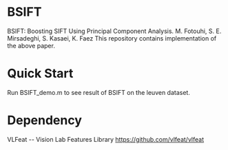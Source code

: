 # BSIFT
BSIFT: Boosting SIFT Using Principal Component Analysis. M. Fotouhi, S. E. Mirsadeghi, S. Kasaei, K. Faez
This repository contains implementation of the above paper.

# Quick Start
Run BSIFT_demo.m to see result of BSIFT on the leuven dataset.

# Dependency
VLFeat -- Vision Lab Features Library 
https://github.com/vlfeat/vlfeat
